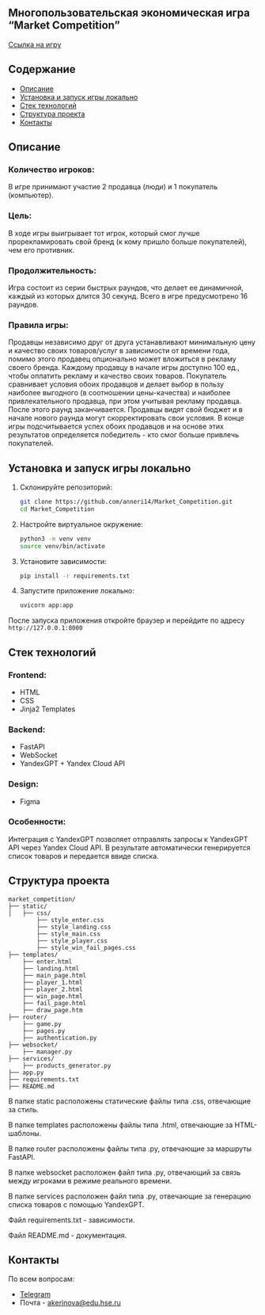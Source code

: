 ## Многопользовательская экономическая игра “Market Competition”

[Cсылка на игру](http://market-competition.ru)

## Содержание

- [Описание](#описание)
- [Установка и запуск игры локально](#установка-и-запуск-игры)
- [Стек технологий](#стек-технологий)
- [Структура проекта](#структура-проекта)
- [Контакты](#контакты)


## Описание

### Количество игроков:
В игре принимают участие 2 продавца (люди) и 1 покупатель (компьютер). 

### Цель: 
В ходе игры выигрывает тот игрок, который смог лучше прорекламировать свой бренд (к кому пришло больше покупателей), чем его противник. 

### Продолжительность: 
Игра состоит из серии быстрых раундов, что делает ее динамичной, каждый из которых длится 30 секунд. Всего в игре предусмотрено 16 раундов. 

### Правила игры:
Продавцы независимо друг от друга устанавливают минимальную цену и качество своих товаров/услуг в зависимости от времени года, помимо этого продавец опционально может вложиться в рекламу своего бренда. Каждому продавцу в начале игры доступно 100 ед., чтобы оплатить рекламу и качество своих товаров.  Покупатель сравнивает условия обоих продавцов и делает выбор в пользу наиболее выгодного (в соотношении цены-качества) и наиболее привлекательного продавца, при этом учитывая рекламу продавца. После этого раунд заканчивается. Продавцы видят свой бюджет и в начале нового раунда могут скорректировать свои условия. В конце игры подсчитывается успех обоих продавцов и на основе этих результатов определяется победитель - кто смог больше привлечь покупателей.


## Установка и запуск игры локально

1) Склонируйте репозиторий:
    ```bash
   git clone https://github.com/anneri14/Market_Competition.git
   cd Market_Competition
   ```
2) Настройте виртуальное окружение:
    ```bash
   python3 -m venv venv
   source venv/bin/activate
   ```
3) Установите зависимости:
    ```bash
   pip install -r requirements.txt
   ```
4) Запустите приложение локально:
    ```bash
   uvicorn app:app
   ```

После запуска приложения откройте браузер и перейдите по адресу `http://127.0.0.1:8000`


## Стек технологий

### Frontend:
- HTML
- CSS
- Jinja2 Templates

### Backend:
- FastAPI
- WebSocket
- YandexGPT + Yandex Cloud API

### Design:
- Figma


### Особенности:
Интеграция с YandexGPT позволяет отправлять запросы к YandexGPT API через Yandex Cloud API. В результате автоматически генерируется список товаров и передается ввиде списка. 

## Структура проекта

```
market_competition/
├── static/
│   ├── css/
        ├── style_enter.css
        ├── style_landing.css
        ├── style_main.css
        ├── style_player.css
        ├── style_win_fail_pages.css
├── templates/
    ├── enter.html
    ├── landing.html
    ├── main_page.html
    ├── player_1.html
    ├── player_2.html
    ├── win_page.html
    ├── fail_page.html
    ├── draw_page.htm
├── router/
    ├── game.py
    ├── pages.py
    ├── authentication.py
├── websocket/
    ├── manager.py
├── services/
    ├── products_generator.py
├── app.py
├── requirements.txt
├── README.md
```

В папке static расположены статические файлы типа .css, отвечающие за стиль.

В папке templates расположены файлы типа .html, отвечающие за HTML-шаблоны.

В папке router расположены файлы типа .py, отвечающие за маршруты FastAPI.

В папке websocket расположен файл типа .py, отвечающий за связь между игроками в режиме реального времени.

В папке services расположен файл типа .py, отвечающие за генерацию списка товаров с помощью YandexGPT.

Файл requirements.txt - зависимости.

Файл README.md - документация.


## Контакты
По всем вопросам: 

- [Telegram](https://t.me/ann_eri)
- Почта - akerinova@edu.hse.ru



